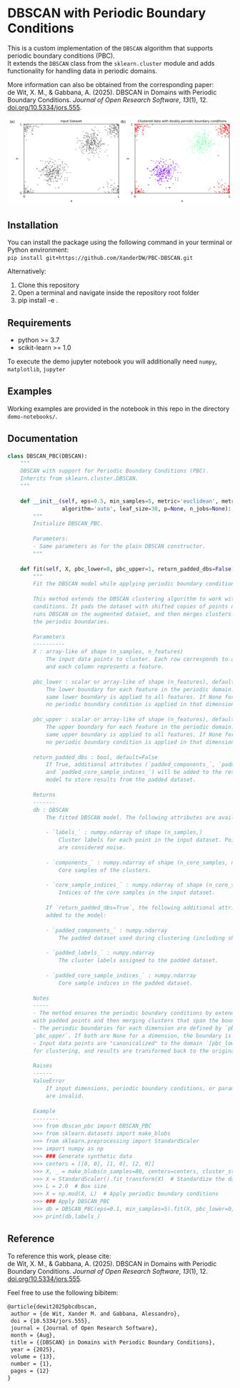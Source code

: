# DBSCAN with Periodic Boundary Conditions

This is a custom implementation of the `DBSCAN` algorithm that supports periodic boundary conditions (PBC).  
It extends the `DBSCAN` class from the `sklearn.cluster` module and adds functionality for handling data in periodic domains.


More information can also be obtained from the corresponding paper:\
de Wit, X. M., &amp; Gabbana, A. (2025). DBSCAN in Domains with Periodic Boundary Conditions. <i>Journal of Open Research Software</i>, <i>13</i>(1), 12. [doi.org/10.5334/jors.555](https://doi.org/10.5334/jors.555).

![Example Image](demo-notebooks/example-2D.png)

## Installation

You can install the package using the following command in your terminal or Python environment:  
`pip install git+https://github.com/XanderDW/PBC-DBSCAN.git`

Alternatively:

1. Clone this repository
2. Open a terminal and navigate inside the repository root folder
3. pip install -e .

## Requirements

- python >= 3.7
- scikit-learn >= 1.0

To execute the demo jupyter notebook you will additionally need `numpy`, `matplotlib`, `jupyter`

## Examples

Working examples are provided in the notebook in this repo in the directory `demo-notebooks/`.

## Documentation

```python
class DBSCAN_PBC(DBSCAN):
    """
    DBSCAN with support for Periodic Boundary Conditions (PBC).
    Inherits from sklearn.cluster.DBSCAN.
    """

    def __init__(self, eps=0.5, min_samples=5, metric='euclidean', metric_params=None, 
                 algorithm='auto', leaf_size=30, p=None, n_jobs=None):
        """
        Initialize DBSCAN_PBC.
        
        Parameters:
        - Same parameters as for the plain DBSCAN constructor.
        """

    def fit(self, X, pbc_lower=0, pbc_upper=1, return_padded_dbs=False):
        """
        Fit the DBSCAN model while applying periodic boundary conditions (PBC).

        This method extends the DBSCAN clustering algorithm to work with periodic boundary 
        conditions. It pads the dataset with shifted copies of points near the boundaries,
        runs DBSCAN on the augmented dataset, and then merges clusters that span across 
        the periodic boundaries.

        Parameters
        ----------
        X : array-like of shape (n_samples, n_features)
            The input data points to cluster. Each row corresponds to a data point, 
            and each column represents a feature.

        pbc_lower : scalar or array-like of shape (n_features), default=0
            The lower boundary for each feature in the periodic domain. If scalar, the 
            same lower boundary is applied to all features. If None for a specific dimension, 
            no periodic boundary condition is applied in that dimension.

        pbc_upper : scalar or array-like of shape (n_features), default=1
            The upper boundary for each feature in the periodic domain. If scalar, the 
            same upper boundary is applied to all features. If None for a specific dimension, 
            no periodic boundary condition is applied in that dimension.

        return_padded_dbs : bool, default=False
            If True, additional attributes (`padded_components_`, `padded_labels_`, 
            and `padded_core_sample_indices_`) will be added to the returned DBSCAN 
            model to store results from the padded dataset.

        Returns
        -------
        db : DBSCAN
            The fitted DBSCAN model. The following attributes are available:
            
            - `labels_` : numpy.ndarray of shape (n_samples,)
                Cluster labels for each point in the input dataset. Points labeled as -1 
                are considered noise.
            
            - `components_` : numpy.ndarray of shape (n_core_samples, n_features)
                Core samples of the clusters. 
            
            - `core_sample_indices_` : numpy.ndarray of shape (n_core_samples,)
                Indices of the core samples in the input dataset.
            
            If `return_padded_dbs=True`, the following additional attributes are also 
            added to the model:
            
            - `padded_components_` : numpy.ndarray
                The padded dataset used during clustering (including shifted boundary points).
            
            - `padded_labels_` : numpy.ndarray
                The cluster labels assigned to the padded dataset.
            
            - `padded_core_sample_indices_` : numpy.ndarray
                Core sample indices in the padded dataset.

        Notes
        -----
        - The method ensures the periodic boundary conditions by extending the domain
        with padded points and then merging clusters that span the boundaries.
        - The periodic boundaries for each dimension are defined by `pbc_lower` and 
        `pbc_upper`. If both are None for a dimension, the boundary is treated as open.
        - Input data points are "canonicalized" to the domain `[pbc_lower, pbc_upper]` 
        for clustering, and results are transformed back to the original space.

        Raises
        ------
        ValueError
            If input dimensions, periodic boundary conditions, or parameter types 
            are invalid.

        Example
        --------
        >>> from dbscan_pbc import DBSCAN_PBC
        >>> from sklearn.datasets import make_blobs
        >>> from sklearn.preprocessing import StandardScaler
        >>> import numpy as np
        >>> ### Generate synthetic data
        >>> centers = [[0, 0], [1, 0], [2, 0]]
        >>> X, _ = make_blobs(n_samples=80, centers=centers, cluster_std=0.1, random_state=0)
        >>> X = StandardScaler().fit_transform(X)  # Standardize the data
        >>> L = 2.0  # Box size
        >>> X = np.mod(X, L)  # Apply periodic boundary conditions
        >>> ### Apply DBSCAN_PBC
        >>> db = DBSCAN_PBC(eps=0.1, min_samples=5).fit(X, pbc_lower=0, pbc_upper=L)
        >>> print(db.labels_)

```

## Reference

To reference this work, please cite:\
de Wit, X. M., &amp; Gabbana, A. (2025). DBSCAN in Domains with Periodic Boundary Conditions. <i>Journal of Open Research Software</i>, <i>13</i>(1), 12. [doi.org/10.5334/jors.555](https://doi.org/10.5334/jors.555).

Feel free to use the following bibitem:
```
@article{dewit2025pbcdbscan,
 author = {de Wit, Xander M. and Gabbana, Alessandro},
 doi = {10.5334/jors.555},
 journal = {Journal of Open Research Software},
 month = {Aug},
 title = {{DBSCAN} in Domains with Periodic Boundary Conditions},
 year = {2025},
 volume = {13},
 number = {1},
 pages = {12}
}
```
